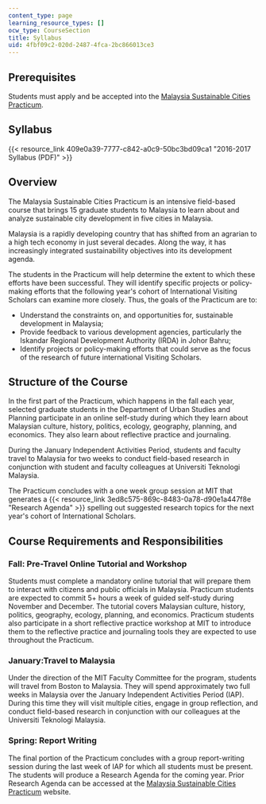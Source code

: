 ```yaml
---
content_type: page
learning_resource_types: []
ocw_type: CourseSection
title: Syllabus
uid: 4fbf09c2-020d-2487-4fca-2bc866013ce3
---
```


Prerequisites
-------------

Students must apply and be accepted into the [Malaysia Sustainable Cities Practicum](https://malaysiacities.mit.edu/).

Syllabus
--------

{{< resource_link 409e0a39-7777-c842-a0c9-50bc3bd09ca1 "2016-2017 Syllabus (PDF)" >}}

Overview
--------

The Malaysia Sustainable Cities Practicum is an intensive field-based course that brings 15 graduate students to Malaysia to learn about and analyze sustainable city development in five cities in Malaysia.

Malaysia is a rapidly developing country that has shifted from an agrarian to a high tech economy in just several decades. Along the way, it has increasingly integrated sustainability objectives into its development agenda.

The students in the Practicum will help determine the extent to which these efforts have been successful. They will identify specific projects or policy-making efforts that the following year's cohort of International Visiting Scholars can examine more closely. Thus, the goals of the Practicum are to:

*   Understand the constraints on, and opportunities for, sustainable development in Malaysia;
*   Provide feedback to various development agencies, particularly the Iskandar Regional Development Authority (IRDA) in Johor Bahru;
*   Identify projects or policy-making efforts that could serve as the focus of the research of future international Visiting Scholars.

Structure of the Course
-----------------------

In the first part of the Practicum, which happens in the fall each year, selected graduate students in the Department of Urban Studies and Planning participate in an online self-study during which they learn about Malaysian culture, history, politics, ecology, geography, planning, and economics. They also learn about reflective practice and journaling.

During the January Independent Activities Period, students and faculty travel to Malaysia for two weeks to conduct field-based research in conjunction with student and faculty colleagues at Universiti Teknologi Malaysia. 

The Practicum concludes with a one week group session at MIT that generates a {{< resource_link 3ed8c575-869c-8483-0a78-d90e1a447f8e "Research Agenda" >}} spelling out suggested research topics for the next year's cohort of International Scholars.

Course Requirements and Responsibilities
----------------------------------------

### Fall: Pre-Travel Online Tutorial and Workshop

Students must complete a mandatory online tutorial that will prepare them to interact with citizens and public officials in Malaysia. Practicum students are expected to commit 5+ hours a week of guided self-study during November and December. The tutorial covers Malaysian culture, history, politics, geography, ecology, planning, and economics. Practicum students also participate in a short reflective practice workshop at MIT to introduce them to the reflective practice and journaling tools they are expected to use throughout the Practicum.

### January:Travel to Malaysia

Under the direction of the MIT Faculty Committee for the program, students will travel from Boston to Malaysia. They will spend approximately two full weeks in Malaysia over the January Independent Activities Period (IAP). During this time they will visit multiple cities, engage in group reflection, and conduct field-based research in conjunction with our colleagues at the Universiti Teknologi Malaysia.

### Spring: Report Writing

The final portion of the Practicum concludes with a group report-writing session during the last week of IAP for which all students must be present. The students will produce a Research Agenda for the coming year. Prior Research Agenda can be accessed at the [Malaysia Sustainable Cities Practicum](https://malaysiacities.mit.edu/researchagenda) website.